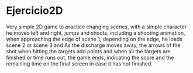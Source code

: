 # Ejercicio2D
Very simple 2D game to practice changing scenes, with a simple character he moves left and right, jumps and shoots, including a shooting animation, when approaching the edge of scene 1, depending on the edge, he loads scene 2 or scene 3 and As the discharge moves away, the arrows of the shot when hitting the targets add points and when all the targets are finished or time runs out, the game ends, indicating the score and the remaining time on the final screen in case it has not finished.

